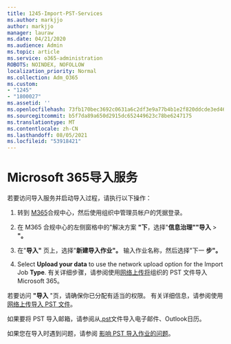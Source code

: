 ```yaml
---
title: 1245-Import-PST-Services
ms.author: markjjo
author: markjjo
manager: lauraw
ms.date: 04/21/2020
ms.audience: Admin
ms.topic: article
ms.service: o365-administration
ROBOTS: NOINDEX, NOFOLLOW
localization_priority: Normal
ms.collection: Adm_O365
ms.custom:
- "1245"
- "1800027"
ms.assetid: ''
ms.openlocfilehash: 73fb170bec3692c0631a6c2df3e9a77b4b1e2f820ddcde3ed46cfe283ef3ba74
ms.sourcegitcommit: b5f7da89a650d2915dc652449623c78be6247175
ms.translationtype: MT
ms.contentlocale: zh-CN
ms.lasthandoff: 08/05/2021
ms.locfileid: "53918421"
---
```

# <a name="microsoft-365-import-service"></a>Microsoft 365导入服务

若要访问导入服务并启动导入过程，请执行以下操作：

1. 转到 [M365](https://compliance.microsoft.com/)合规中心，然后使用组织中管理员帐户的凭据登录。

1. 在 M365 合规中心的左侧窗格中的"解决方案 **"下**，选择"**信息治理""导入**  >  **"。**

1. 在"**导入"** 页上，选择"**新建导入作业"。** 输入作业名称，然后选择"下一 **步"。**

1. Select **Upload your data** to use the network upload option for the Import Job **Type**. 有关详细步骤，请参阅使用[网络上传将](/compliance/use-network-upload-to-import-pst-files)组织的 PST 文件导入Microsoft 365。

若要访问 **"导入** "页，请确保你已分配有适当的权限。 有关详细信息，请参阅使用 [网络上传导入 PST 文件](/microsoft-365/compliance/importing-pst-files-to-office-365#using-network-upload-to-import-pst-files)。

如果要将 PST 导入邮箱，请参阅从[.pst](https://support.office.com/article/import-email-contacts-and-calendar-from-an-outlook-pst-file-431a8e9a-f99f-4d5f-ae48-ded54b3440ac)文件导入电子邮件、Outlook日历。

如果您在导入时遇到问题，请参阅 [影响 PST 导入作业的问题](/office365/troubleshoot/pst-import-service/issues-with-pst-import-job)。

